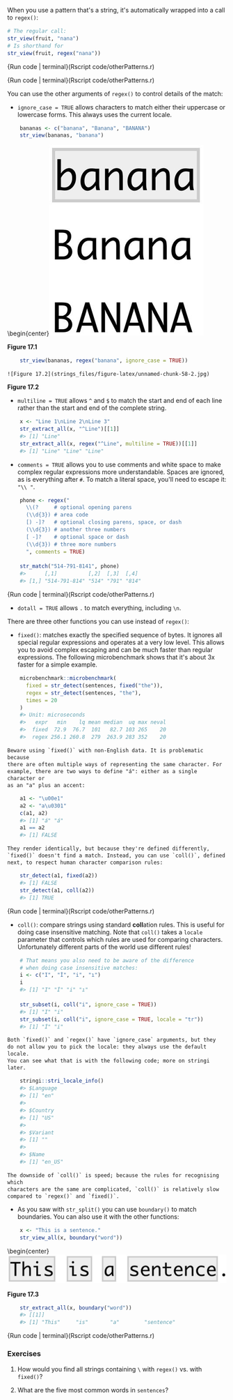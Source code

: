 
When you use a pattern that's a string, it's automatically wrapped into a call to `regex()`:


```r
# The regular call:
str_view(fruit, "nana")
# Is shorthand for
str_view(fruit, regex("nana"))
```
{Run code | terminal}(Rscript code/otherPatterns.r)

{Run code | terminal}(Rscript code/otherPatterns.r)


You can use the other arguments of `regex()` to control details of the match:

*   `ignore_case = TRUE` allows characters to match either their uppercase or 
    lowercase forms. This always uses the current locale.
    
    
```r
    bananas <- c("banana", "Banana", "BANANA")
    str_view(bananas, "banana")
```
    
    
    
\begin{center}![Figure 17.1](strings_files/figure-latex/unnamed-chunk-58-1.jpg)

**Figure 17.1**


    
```r
    str_view(bananas, regex("banana", ignore_case = TRUE))
```
    
    ![Figure 17.2](strings_files/figure-latex/unnamed-chunk-58-2.jpg)

**Figure 17.2**

 
    
*   `multiline = TRUE` allows `^` and `$` to match the start and end of each
    line rather than the start and end of the complete string.
    
    
```r
    x <- "Line 1\nLine 2\nLine 3"
    str_extract_all(x, "^Line")[[1]]
    #> [1] "Line"
    str_extract_all(x, regex("^Line", multiline = TRUE))[[1]]
    #> [1] "Line" "Line" "Line"
```
    
*   `comments = TRUE` allows you to use comments and white space to make 
    complex regular expressions more understandable. Spaces are ignored, as is 
    everything after `#`. To match a literal space, you'll need to escape it: 
    `"\\ "`.
    
    
```r
    phone <- regex("
      \\(?     # optional opening parens
      (\\d{3}) # area code
      [) -]?   # optional closing parens, space, or dash
      (\\d{3}) # another three numbers
      [ -]?    # optional space or dash
      (\\d{3}) # three more numbers
      ", comments = TRUE)
    
    str_match("514-791-8141", phone)
    #>      [,1]          [,2]  [,3]  [,4] 
    #> [1,] "514-791-814" "514" "791" "814"
```
{Run code | terminal}(Rscript code/otherPatterns.r)


*   `dotall = TRUE` allows `.` to match everything, including `\n`.

There are three other functions you can use instead of `regex()`:

*   `fixed()`: matches exactly the specified sequence of bytes. It ignores
    all special regular expressions and operates at a very low level. 
    This allows you to avoid complex escaping and can be much faster than 
    regular expressions. The following microbenchmark shows that it's about
    3x faster for a simple example.
  
    
```r
    microbenchmark::microbenchmark(
      fixed = str_detect(sentences, fixed("the")),
      regex = str_detect(sentences, "the"),
      times = 20
    )
    #> Unit: microseconds
    #>   expr   min    lq mean median  uq max neval
    #>  fixed  72.9  76.7  101   82.7 103 265    20
    #>  regex 256.1 260.8  279  263.9 283 352    20
```
    
    Beware using `fixed()` with non-English data. It is problematic because 
    there are often multiple ways of representing the same character. For 
    example, there are two ways to define "á": either as a single character or 
    as an "a" plus an accent:
    
    
```r
    a1 <- "\u00e1"
    a2 <- "a\u0301"
    c(a1, a2)
    #> [1] "á" "á"
    a1 == a2
    #> [1] FALSE
```

    They render identically, but because they're defined differently, 
    `fixed()` doesn't find a match. Instead, you can use `coll()`, defined
    next, to respect human character comparison rules:

    
```r
    str_detect(a1, fixed(a2))
    #> [1] FALSE
    str_detect(a1, coll(a2))
    #> [1] TRUE
```
{Run code | terminal}(Rscript code/otherPatterns.r)

    
*   `coll()`: compare strings using standard **coll**ation rules. This is 
    useful for doing case insensitive matching. Note that `coll()` takes a
    `locale` parameter that controls which rules are used for comparing
    characters. Unfortunately different parts of the world use different rules!

    
```r
    # That means you also need to be aware of the difference
    # when doing case insensitive matches:
    i <- c("I", "İ", "i", "ı")
    i
    #> [1] "I" "İ" "i" "ı"
    
    str_subset(i, coll("i", ignore_case = TRUE))
    #> [1] "I" "i"
    str_subset(i, coll("i", ignore_case = TRUE, locale = "tr"))
    #> [1] "İ" "i"
```
    
    Both `fixed()` and `regex()` have `ignore_case` arguments, but they
    do not allow you to pick the locale: they always use the default locale.
    You can see what that is with the following code; more on stringi
    later.
    
    
```r
    stringi::stri_locale_info()
    #> $Language
    #> [1] "en"
    #> 
    #> $Country
    #> [1] "US"
    #> 
    #> $Variant
    #> [1] ""
    #> 
    #> $Name
    #> [1] "en_US"
```
    
    The downside of `coll()` is speed; because the rules for recognising which
    characters are the same are complicated, `coll()` is relatively slow
    compared to `regex()` and `fixed()`.

*   As you saw with `str_split()` you can use `boundary()` to match boundaries.
    You can also use it with the other functions: 
    
    
```r
    x <- "This is a sentence."
    str_view_all(x, boundary("word"))
```
    
    
    
\begin{center}![Figure 17.3](strings_files/figure-latex/unnamed-chunk-66-1.jpg)

**Figure 17.3**


    
```r
    str_extract_all(x, boundary("word"))
    #> [[1]]
    #> [1] "This"     "is"       "a"        "sentence"
```
{Run code | terminal}(Rscript code/otherPatterns.r)


### Exercises

1.  How would you find all strings containing `\` with `regex()` vs.
    with `fixed()`?

1.  What are the five most common words in `sentences`?
